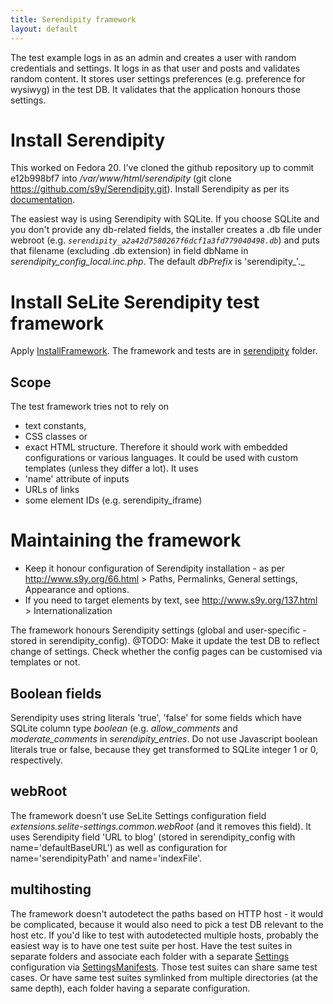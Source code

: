 ```yaml
---
title: Serendipity framework
layout: default
---
```


The test example logs in as an admin and creates a user with random credentials and settings. It logs in as that user and posts and validates random content. It stores user settings preferences (e.g. preference for wysiwyg) in the test DB. It validates that the application honours those settings.

# Install Serendipity #
This worked on Fedora 20. I've cloned the github repository up to commit e12b998bf7 into _/var/www/html/serendipity_ (git clone https://github.com/s9y/Serendipity.git). Install Serendipity as per its [documentation](http://www.s9y.org/36.html).

The easiest way is using Serendipity with SQLite. If you choose SQLite and you don't provide any db-related fields, the installer creates a .db file under webroot (e.g. _`serendipity_a2a42d7580267f6dcf1a3fd779040498.db`_) and puts that filename (excluding .db extension) in field dbName in _serendipity\_config\_local.inc.php_. The default _dbPrefix_ is 'serendipity_'._

# Install SeLite Serendipity test framework #
Apply [InstallFramework](InstallFramework). The framework and tests are in [serendipity](https://code.google.com/p/selite/source/browse/serendipity) folder.

## Scope ##
The test framework tries not to rely on
  * text constants,
  * CSS classes or
  * exact HTML structure.
Therefore it should work with embedded configurations or various languages. It could be used with custom templates (unless they differ a lot). It uses
  * 'name' attribute of inputs
  * URLs of links
  * some element IDs (e.g. serendipity\_iframe)

# Maintaining the framework #
  * Keep it honour configuration of Serendipity installation - as per http://www.s9y.org/66.html > Paths, Permalinks, General settings, Appearance and options.
  * If you need to target elements by text, see http://www.s9y.org/137.html > Internationalization

The framework honours Serendipity settings (global and user-specific - stored in serendipity\_config). @TODO: Make it update the test DB to reflect change of settings. Check whether the config pages can be customised via templates or not.

## Boolean fields ##
Serendipity uses string literals 'true', 'false' for some fields which have SQLite column type _boolean_ (e.g. _allow\_comments_ and _moderate\_comments_ in _serendipity\_entries_. Do not use Javascript boolean literals true or false, because they get transformed to SQLite integer 1 or 0, respectively.

## webRoot ##
The framework doesn't use SeLite Settings configuration field _extensions.selite-settings.common.webRoot_ (and it removes this field). It uses Serendipity field 'URL to blog' (stored in serendipity\_config with name='defaultBaseURL') as well as configuration for name='serendipityPath' and name='indexFile'.

## multihosting ##
The framework doesn't autodetect the paths based on HTTP host - it would be complicated, because it would also need to pick a test DB relevant to the host etc. If you'd like to test with autodetected multiple hosts, probably the easiest way is to have one test suite per host. Have the test suites in separate folders and associate each folder with a separate [Settings](SettingsOverview) configuration via [SettingsManifests](SettingsManifests). Those test suites can share same test cases. Or have same test suites symlinked from multiple directories (at the same depth), each folder having a separate configuration.